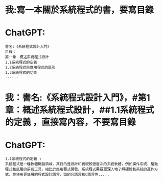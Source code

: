 # 我:寫一本關於系統程式的書，要寫目錄

# ChatGPT:
```
書名:《系統程式設計入門》
目錄：
第一章：概述系統程式設計
1.1系統程式的定義
1.2系統程式與應用程式的區別
1.3系統程式的功能
......
```

# 我：書名:《系統程式設計入門》，#第1章：概述系統程式設計，##1.1系統程式的定義 ，直接寫內容，不要寫目錄
      
      
# ChatGPT:
```
1.1系統程式的定義 :
系統程式是一種軟體開發領域，其目的是設計和實現較低層次的系統軟體，例如操作系統、驅動程式和底層的系統工具。相比於應用程式開發，系統程式需要更深入地了解硬體和系統的運作方式，並使用更底層的程式設計語言，如組合語言和C語言等.....
```
